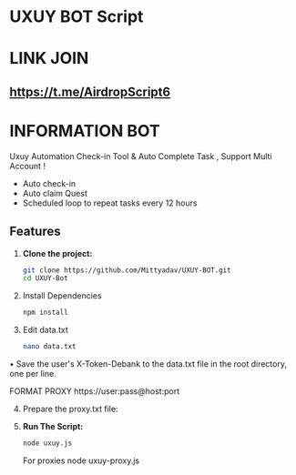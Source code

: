 # UXUY BOT Script 

# LINK JOIN
## https://t.me/AirdropScript6


# INFORMATION BOT

Uxuy Automation Check-in Tool & Auto Complete Task , Support Multi Account !


- Auto check-in
- Auto claim Quest
- Scheduled loop to repeat tasks every 12 hours

## Features


1. **Clone the project:**

   ```bash
   git clone https://github.com/Mittyadav/UXUY-BOT.git
   cd UXUY-Bot

2. Install Dependencies

   ```bash
   npm install

3. Edit data.txt
   ```bash
   nano data.txt
   ```
•  Save the user's X-Token-Debank to the data.txt file in the root directory, one per line.

   FORMAT PROXY
   https://user:pass@host:port


4. Prepare the proxy.txt file:
   

5. **Run The Script:**
   ```bash
   node uxuy.js
   ```

   For proxies
   node uxuy-proxy.js
